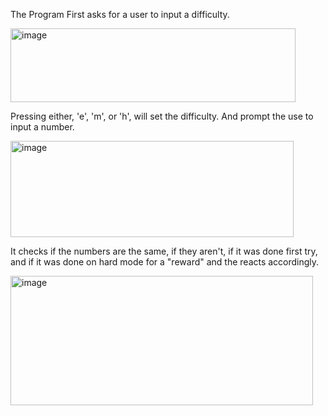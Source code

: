 The Program First asks for a user to input a difficulty. 

<img width="456" height="118" alt="image" src="https://github.com/user-attachments/assets/9738061b-260c-442c-bda7-c7a413617683" />

Pressing either, 'e', 'm', or 'h', will set the difficulty. And prompt the use to input a number.

<img width="453" height="154" alt="image" src="https://github.com/user-attachments/assets/b17d8f71-5af2-4325-9cc1-a0bd568fc48c" />

It checks if the numbers are the same, if they aren't, if it was done first try, and if it was done on hard mode for a "reward" and the reacts accordingly.

<img width="484" height="207" alt="image" src="https://github.com/user-attachments/assets/4e58f037-89a8-4e7c-a116-7311199c03cf" />
